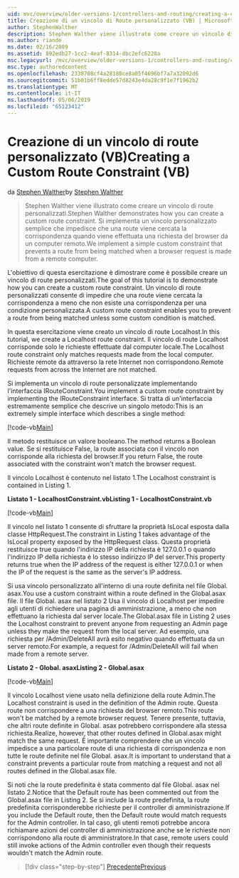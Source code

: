 ```yaml
---
uid: mvc/overview/older-versions-1/controllers-and-routing/creating-a-custom-route-constraint-vb
title: Creazione di un vincolo di Route personalizzato (VB) | Microsoft Docs
author: StephenWalther
description: Stephen Walther viene illustrato come creare un vincolo di route personalizzati. Abbiamo implementato una semplice personalizzato vincolo che impedisce a una route corrispondente w...
ms.author: riande
ms.date: 02/16/2009
ms.assetid: 892edb27-1cc2-4eaf-8314-dbc2efc6228a
msc.legacyurl: /mvc/overview/older-versions-1/controllers-and-routing/creating-a-custom-route-constraint-vb
msc.type: authoredcontent
ms.openlocfilehash: 2330708cf4a28180ce8a05f4696bf7a7a32092d6
ms.sourcegitcommit: 51b01b6ff8edde57d8243e4da28c9f1e7f1962b2
ms.translationtype: MT
ms.contentlocale: it-IT
ms.lasthandoff: 05/06/2019
ms.locfileid: "65123412"
---
```

# <a name="creating-a-custom-route-constraint-vb"></a><span data-ttu-id="32e9a-104">Creazione di un vincolo di route personalizzato (VB)</span><span class="sxs-lookup"><span data-stu-id="32e9a-104">Creating a Custom Route Constraint (VB)</span></span>

<span data-ttu-id="32e9a-105">da [Stephen Walther](https://github.com/StephenWalther)</span><span class="sxs-lookup"><span data-stu-id="32e9a-105">by [Stephen Walther](https://github.com/StephenWalther)</span></span>

> <span data-ttu-id="32e9a-106">Stephen Walther viene illustrato come creare un vincolo di route personalizzati.</span><span class="sxs-lookup"><span data-stu-id="32e9a-106">Stephen Walther demonstrates how you can create a custom route constraint.</span></span> <span data-ttu-id="32e9a-107">Si implementa un vincolo personalizzato semplice che impedisce che una route viene cercata la corrispondenza quando viene effettuata una richiesta del browser da un computer remoto.</span><span class="sxs-lookup"><span data-stu-id="32e9a-107">We implement a simple custom constraint that prevents a route from being matched when a browser request is made from a remote computer.</span></span>

<span data-ttu-id="32e9a-108">L'obiettivo di questa esercitazione è dimostrare come è possibile creare un vincolo di route personalizzati.</span><span class="sxs-lookup"><span data-stu-id="32e9a-108">The goal of this tutorial is to demonstrate how you can create a custom route constraint.</span></span> <span data-ttu-id="32e9a-109">Un vincolo di route personalizzati consente di impedire che una route viene cercata la corrispondenza a meno che non esiste una corrispondenza per una condizione personalizzata.</span><span class="sxs-lookup"><span data-stu-id="32e9a-109">A custom route constraint enables you to prevent a route from being matched unless some custom condition is matched.</span></span>

<span data-ttu-id="32e9a-110">In questa esercitazione viene creato un vincolo di route Localhost.</span><span class="sxs-lookup"><span data-stu-id="32e9a-110">In this tutorial, we create a Localhost route constraint.</span></span> <span data-ttu-id="32e9a-111">Il vincolo di route Localhost corrisponde solo le richieste effettuate dal computer locale.</span><span class="sxs-lookup"><span data-stu-id="32e9a-111">The Localhost route constraint only matches requests made from the local computer.</span></span> <span data-ttu-id="32e9a-112">Richieste remote da attraverso la rete Internet non corrispondono.</span><span class="sxs-lookup"><span data-stu-id="32e9a-112">Remote requests from across the Internet are not matched.</span></span>

<span data-ttu-id="32e9a-113">Si implementa un vincolo di route personalizzate implementando l'interfaccia IRouteConstraint.</span><span class="sxs-lookup"><span data-stu-id="32e9a-113">You implement a custom route constraint by implementing the IRouteConstraint interface.</span></span> <span data-ttu-id="32e9a-114">Si tratta di un'interfaccia estremamente semplice che descrive un singolo metodo:</span><span class="sxs-lookup"><span data-stu-id="32e9a-114">This is an extremely simple interface which describes a single method:</span></span>

[!code-vb[Main](creating-a-custom-route-constraint-vb/samples/sample1.vb)]

<span data-ttu-id="32e9a-115">Il metodo restituisce un valore booleano.</span><span class="sxs-lookup"><span data-stu-id="32e9a-115">The method returns a Boolean value.</span></span> <span data-ttu-id="32e9a-116">Se si restituisce False, la route associata con il vincolo non corrisponde alla richiesta del browser.</span><span class="sxs-lookup"><span data-stu-id="32e9a-116">If you return False, the route associated with the constraint won't match the browser request.</span></span>

<span data-ttu-id="32e9a-117">Il vincolo Localhost è contenuto nel listato 1.</span><span class="sxs-lookup"><span data-stu-id="32e9a-117">The Localhost constraint is contained in Listing 1.</span></span>

<span data-ttu-id="32e9a-118">**Listato 1 - LocalhostConstraint.vb**</span><span class="sxs-lookup"><span data-stu-id="32e9a-118">**Listing 1 - LocalhostConstraint.vb**</span></span>

[!code-vb[Main](creating-a-custom-route-constraint-vb/samples/sample2.vb)]

<span data-ttu-id="32e9a-119">Il vincolo nel listato 1 consente di sfruttare la proprietà IsLocal esposta dalla classe HttpRequest.</span><span class="sxs-lookup"><span data-stu-id="32e9a-119">The constraint in Listing 1 takes advantage of the IsLocal property exposed by the HttpRequest class.</span></span> <span data-ttu-id="32e9a-120">Questa proprietà restituisce true quando l'indirizzo IP della richiesta è 127.0.0.1 o quando l'indirizzo IP della richiesta è lo stesso indirizzo IP del server.</span><span class="sxs-lookup"><span data-stu-id="32e9a-120">This property returns true when the IP address of the request is either 127.0.0.1 or when the IP of the request is the same as the server's IP address.</span></span>

<span data-ttu-id="32e9a-121">Si usa vincolo personalizzato all'interno di una route definita nel file Global. asax.</span><span class="sxs-lookup"><span data-stu-id="32e9a-121">You use a custom constraint within a route defined in the Global.asax file.</span></span> <span data-ttu-id="32e9a-122">Il file Global. asax nel listato 2 Usa il vincolo di Localhost per impedire agli utenti di richiedere una pagina di amministrazione, a meno che non effettuano la richiesta dal server locale.</span><span class="sxs-lookup"><span data-stu-id="32e9a-122">The Global.asax file in Listing 2 uses the Localhost constraint to prevent anyone from requesting an Admin page unless they make the request from the local server.</span></span> <span data-ttu-id="32e9a-123">Ad esempio, una richiesta per /Admin/DeleteAll avrà esito negativo quando effettuata da un server remoto.</span><span class="sxs-lookup"><span data-stu-id="32e9a-123">For example, a request for /Admin/DeleteAll will fail when made from a remote server.</span></span>

<span data-ttu-id="32e9a-124">**Listato 2 - Global. asax**</span><span class="sxs-lookup"><span data-stu-id="32e9a-124">**Listing 2 - Global.asax**</span></span>

[!code-vb[Main](creating-a-custom-route-constraint-vb/samples/sample3.vb)]

<span data-ttu-id="32e9a-125">Il vincolo Localhost viene usato nella definizione della route Admin.</span><span class="sxs-lookup"><span data-stu-id="32e9a-125">The Localhost constraint is used in the definition of the Admin route.</span></span> <span data-ttu-id="32e9a-126">Questa route non corrispondere a una richiesta del browser remoto.</span><span class="sxs-lookup"><span data-stu-id="32e9a-126">This route won't be matched by a remote browser request.</span></span> <span data-ttu-id="32e9a-127">Tenere presente, tuttavia, che altri route definite in Global. asax potrebbero corrispondere alla stessa richiesta.</span><span class="sxs-lookup"><span data-stu-id="32e9a-127">Realize, however, that other routes defined in Global.asax might match the same request.</span></span> <span data-ttu-id="32e9a-128">È importante comprendere che un vincolo impedisce a una particolare route di una richiesta di corrispondenza e non tutte le route definite nel file Global. asax.</span><span class="sxs-lookup"><span data-stu-id="32e9a-128">It is important to understand that a constraint prevents a particular route from matching a request and not all routes defined in the Global.asax file.</span></span>

<span data-ttu-id="32e9a-129">Si noti che la route predefinita è stata commento dal file Global. asax nel listato 2.</span><span class="sxs-lookup"><span data-stu-id="32e9a-129">Notice that the Default route has been commented out from the Global.asax file in Listing 2.</span></span> <span data-ttu-id="32e9a-130">Se si include la route predefinita, la route predefinita corrisponderebbe richieste per il controller di amministrazione.</span><span class="sxs-lookup"><span data-stu-id="32e9a-130">If you include the Default route, then the Default route would match requests for the Admin controller.</span></span> <span data-ttu-id="32e9a-131">In tal caso, gli utenti remoti potrebbe ancora richiamare azioni del controller di amministrazione anche se le richieste non corrispondono alla route di amministratore.</span><span class="sxs-lookup"><span data-stu-id="32e9a-131">In that case, remote users could still invoke actions of the Admin controller even though their requests wouldn't match the Admin route.</span></span>

> [!div class="step-by-step"]
> [<span data-ttu-id="32e9a-132">Precedente</span><span class="sxs-lookup"><span data-stu-id="32e9a-132">Previous</span></span>](creating-a-route-constraint-vb.md)
